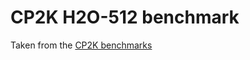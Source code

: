 # CP2K H2O-512 benchmark

Taken from the [CP2K benchmarks](https://github.com/cp2k/cp2k/tree/master/benchmarks/QS/)
